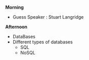 **Morning**

 - Guess Speaker : Stuart Langridge

**Afternoon**

 - DataBases
 - Different types of databases
    - SQL
    - NoSQL
